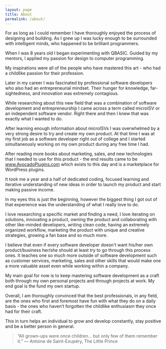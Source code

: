 ```yaml
---
layout: page
title: About
permalink: /about/
---
```


For as long as I could remember I have thoroughly enjoyed the process of designing and building. As I grew up I was lucky enough to be surrounded with intelligent minds, who happened to be brilliant programmers.

When I was 8 years old I began experimenting with QBASIC. Guided by my mentors, I applied my passion for design to computer programming. 

My inspirations were all of the people who have mastered this art - who had a childlike passion for their profession. 

Later in my career I was fascinated by professional software developers who also had an entrepreneurial mindset. Their hunger for knowledge, far-sightedness, and innovation was extremely contagious.

While researching about this new field that was a combination of software development and entrepreneurship I came across a term called microISV or an independent software vendor. Right there and then I knew that was exactly what I wanted to do.

After learning enough information about microISVs I was overwhelmed by a very strong desire to try and create my own product. At that time I was at my first job as a software developer right out of college and I started simultaneously working on my own product during any free time I had.

After reading more books about marketing, sales, and new technologies that I needed to use for this product - the end results came to be www.AvocadoPlugins.com which exists to this day and is a marketplace for WordPress plugins.

It took me a year and a half of dedicated coding, focused learning and iterative understanding of new ideas in order to launch my product and start making passive income.

In my eyes this is just the beginning, however the biggest thing I got out of that experience was the understanding of what I really love to do.

I love researching a specific market and finding a need, I love iterating on solutions, innovating a product, owning the product and collaborating with other like-minded developers, writing clean code, having an extremely organized workflow, marketing the product with unique and creative strategies, growing a fan base and so much more.

I believe that even if every software developer doesn't want his/her own product/business her/she should at least try to go through this process ones. It teaches one so much more outside of software development such as customer services, marketing, sales and other skills that would make one a more valuable asset even while working within a company.

My main goal for now is to keep mastering software development as a craft both through my own personal projects and through projects at work. My end goal is the fund my own startup.

Overall, I am thoroughly convinced that the best professionals, in any field, are the ones who first and foremost have fun with what they do on a daily basis - the ones who haven’t forgotten the childlike enthusiasm they once had for their craft.

This in turn helps an individual to grow and develop constantly, stay positive and be a better person in general.

> “All grown-ups were once children... but only few of them remember it.” ― Antoine de Saint-Exupéry, The Little Prince  
